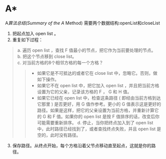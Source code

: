 # A*
A*算法总结(Summary of the A* Method)
需要两个数据结构:openList和closeList
1. 把起点加入 open list 。
2. 重复如下过程：
> a. 遍历 open list ，查找 F 值最小的节点，把它作为当前要处理的节点。<br>
> b. 把这个节点移到 close list。<br>
> c. 对当前方格的8个相邻方格的每一个方格？<br>
>> * 如果它是不可抵达的或者它在 close list 中，忽略它。否则，做如下操作。
>> * 如果它不在 open list 中，把它加入 open list ，并且把当前方格设置为它的父亲，记录该方格的 F ， G 和 H 值。
>> * 如果它已经在 open list 中，检查这条路径 ( 即经由当前方格到达它那里 ) 是否更好，用 G 值作参考。更小的 G 值表示这是更好的路径。如果是这样，把它的父亲设置为当前方格，并重新计算它的 G 和 F 值。如果你的 open list 是按 F 值排序的话，改变后你可能需要重新排序。
> d. 停止，当你把终点加入到了 open list 中，此时路径已经找到了，或者查找终点失败，并且 open list 是空的，此时没有路径。
3. 保存路径。从终点开始，每个方格沿着父节点移动直至起点，这就是你的路径。
